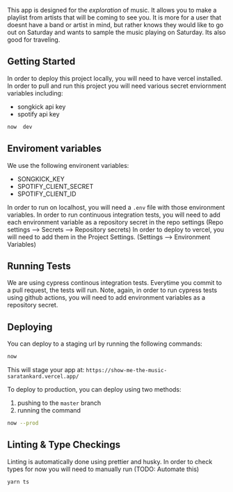 This app is designed for the _exploration_ of music. 
It allows you to make a playlist from artists that will be coming to see you. 
It is more for a user that doesnt have a band or artist in mind, but rather knows they would like to go out on Saturday and wants to sample the music playing on Saturday. Its also good for traveling.

## Getting Started
In order to deploy this project locally, you will need to have vercel installed. 
In order to pull and run this project you will need various secret enviornment variables including:
- songkick api key
- spotify api key


```bash
now  dev
```
## Enviroment variables
We use the following environent variables:
- SONGKICK_KEY
- SPOTIFY_CLIENT_SECRET
- SPOTIFY_CLIENT_ID

In order to run on localhost, you will need a `.env` file with those environment variables.
In order to run continuous integration tests, you will need to add each environment variable as a repository secret in the repo settings (Repo settings --> Secrets --> Repository secrets)
In order to deploy to vercel, you will need to add them in the Project Settings. (Settings --> Environment Variables)


## Running Tests
We are using cypress continous integration tests. Everytime you commit to a pull request, the tests will run. 
Note, again, in order to run cypress tests using github actions, you will need to add environment variables as a repository secret.


## Deploying

You can deploy to a staging url by running the following commands:

```bash
now
```

This will stage your app at: `https://show-me-the-music-saratankard.vercel.app/`

To deploy to production, you can deploy using two methods:

1. pushing to the `master` branch
2. running the command

```bash
now --prod
```

## Linting & Type Checkings
Linting is automatically done using prettier and husky. 
In order to check types for now you will need to manually run (TODO: Automate this)
```
yarn ts
```



